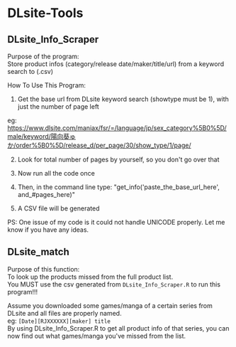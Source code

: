 # DLsite-Tools


## DLsite_Info_Scraper
Purpose of the program:  
Store product infos (category/release date/maker/title/url) from a keyword search to (.csv)

How To Use This Program:  
1. Get the base url from DLsite keyword search (showtype must be 1), with just the number of page left  

eg: https://www.dlsite.com/maniax/fsr/=/language/jp/sex_category%5B0%5D/male/keyword/陽向葵ゅか/order%5B0%5D/release_d/per_page/30/show_type/1/page/  

2. Look for total number of pages by yourself, so you don't go over that  

3. Now run all the code once  

4. Then, in the command line type: "get_info('paste_the_base_url_here', and_#pages_here)"  

5. A CSV file will be generated  

PS: One issue of my code is it could not handle UNICODE properly. Let me know if you have any ideas.


## DLsite_match

Purpose of this function:  
To look up the products missed from the full product list.  
You MUST use the csv generated from `DLsite_Info_Scraper.R` to run this program!!!  

Assume you downloaded some games/manga of a certain series from DLsite and all files are properly named.  
eg: `[Date][RJXXXXXX][maker] title`  
By using DLsite_Info_Scraper.R to get all product info of that series, you can now find out what games/manga you've missed from the list.
